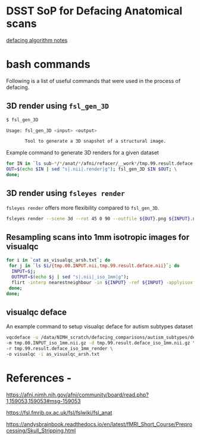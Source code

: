 # DSST SoP for Defacing Anatomical scans

[defacing algorithm notes](https://docs.google.com/presentation/d/1-eNBUjRG89kgq1sxaphNEqWQ3KZQ0kpeCfGQprqlqWo/edit#slide=id.g116908c6bac_0_0)

# bash commands

Following is a list of useful commands that were used in the process of defacing.
 
## 3D render using `fsl_gen_3D`


```bash
$ fsl_gen_3D

Usage: fsl_gen_3D <input> <output> 

       Tool to generate a 3D snapshot of a structural image.
```
Example command to generate 3D renders for a given dataset

```bash
for IN in `ls sub-*/*/anat/*/afni/refacer/__work*/tmp.99.result.deface.nii`; do \
OUT=$(echo $IN | sed "s|.nii|.render|g"); fsl_gen_3D $IN $OUT; \
done;
```

## 3D render using `fsleyes render`

`fsleyes render` offers more flexibility compared to `fsl_gen_3D`. 

```bash 
fsleyes render --scene 3d --rot 45 0 90 --outfile ${OUT}.png ${INPUT}.nii.gz -dr 30 250 -cr 30 500 -in spline -bf 0.225 -r 100 -ns 500
```

## Resampling scans into 1mm isotropic images for visualqc

```bash
for i in `cat as_visualqc_arsh.txt`; do 
 for j in `ls $i/{tmp.00.INPUT.nii,tmp.99.result.deface.nii}`; do 
  INPUT=$j; 
  OUTPUT=$(echo $j | sed "s|.nii|_iso_1mm|g"); 
  flirt -interp nearestneighbour -in ${INPUT} -ref ${INPUT} -applyisoxfm 1 -out ${OUTPUT}; 
 done; 
done;
```

## visualqc deface

An example command to setup visualqc deface for autism subtypes dataset
```bash
vqcdeface -u /data/NIMH_scratch/defacing_comparisons/autism_subtypes/defacing_outputs \
-m tmp.00.INPUT_iso_1mm.nii.gz -d tmp.99.result.deface_iso_1mm.nii.gz \
-r tmp.99.result.deface_iso_1mm_render \
-o visualqc -i as_visualqc_arsh.txt
```



# References -

https://afni.nimh.nih.gov/afni/community/board/read.php?1,159053,159053#msg-159053

https://fsl.fmrib.ox.ac.uk/fsl/fslwiki/fsl_anat

https://andysbrainbook.readthedocs.io/en/latest/fMRI_Short_Course/Preprocessing/Skull_Stripping.html
